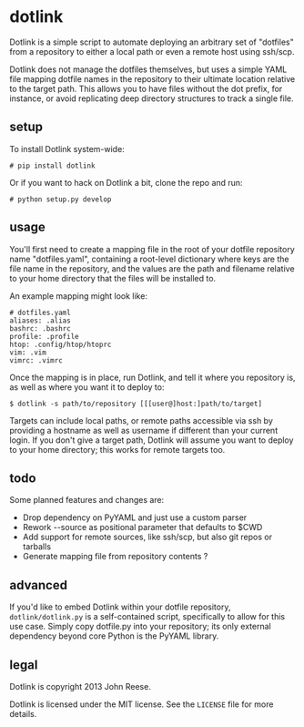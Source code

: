 dotlink
=======

Dotlink is a simple script to automate deploying an arbitrary set of "dotfiles"
from a repository to either a local path or even a remote host using ssh/scp.

Dotlink does not manage the dotfiles themselves, but uses a simple YAML file
mapping dotfile names in the repository to their ultimate location relative to
the target path.  This allows you to have files without the dot prefix, for
instance, or avoid replicating deep directory structures to track a single file.


setup
-----

To install Dotlink system-wide:

    # pip install dotlink

Or if you want to hack on Dotlink a bit, clone the repo and run:

    # python setup.py develop


usage
-----

You'll first need to create a mapping file in the root of your dotfile
repository name "dotfiles.yaml", containing a root-level dictionary where keys
are the file name in the repository, and the values are the path and filename
relative to your home directory that the files will be installed to.

An example mapping might look like:

    # dotfiles.yaml
    aliases: .alias
    bashrc: .bashrc
    profile: .profile
    htop: .config/htop/htoprc
    vim: .vim
    vimrc: .vimrc

Once the mapping is in place, run Dotlink, and tell it where you repository is,
as well as where you want it to deploy to:

    $ dotlink -s path/to/repository [[[user@]host:]path/to/target]

Targets can include local paths, or remote paths accessible via ssh by
providing a hostname as well as username if different than your current login.
If you don't give a target path, Dotlink will assume you want to deploy to your
home directory; this works for remote targets too.


todo
----

Some planned features and changes are:

- Drop dependency on PyYAML and just use a custom parser
- Rework --source as positional parameter that defaults to $CWD
- Add support for remote sources, like ssh/scp, but also git repos or tarballs
- Generate mapping file from repository contents ?


advanced
--------

If you'd like to embed Dotlink within your dotfile repository,
`dotlink/dotlink.py` is a self-contained script, specifically to allow for this
use case.  Simply copy dotfile.py into your repository; its only external
dependency beyond core Python is the PyYAML library.


legal
-----

Dotlink is copyright 2013 John Reese.

Dotlink is licensed under the MIT license.
See the `LICENSE` file for more details.
